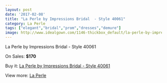 ```yaml
---
layout: post
date: '2017-02-08'
title: "La Perle by Impressions Bridal  - Style 40061"
category: La Perle
tags: ["elegant","bridal","prom","dresses","demure"]
image: http://www.idealgown.com/1146-thickbox_default/la-perle-by-impressions-bridal-style-40061.jpg
---
```

La Perle by Impressions Bridal  - Style 40061

On Sales: **$170**
<a href="https://www.idealgown.com/en/la-perle/533-la-perle-by-impressions-bridal-style-40061.html"><amp-img layout="responsive" width="600" height="600" src="//www.idealgown.com/1146-thickbox_default/la-perle-by-impressions-bridal-style-40061.jpg" alt="La Perle by Impressions Bridal  - Style 40061 0" /></a>
<a href="https://www.idealgown.com/en/la-perle/533-la-perle-by-impressions-bridal-style-40061.html"><amp-img layout="responsive" width="600" height="600" src="//www.idealgown.com/1147-thickbox_default/la-perle-by-impressions-bridal-style-40061.jpg" alt="La Perle by Impressions Bridal  - Style 40061 1" /></a>

Buy it: [La Perle by Impressions Bridal  - Style 40061](https://www.idealgown.com/en/la-perle/533-la-perle-by-impressions-bridal-style-40061.html "La Perle by Impressions Bridal  - Style 40061")

View more: [La Perle](https://www.idealgown.com/en/8-la-perle "La Perle")